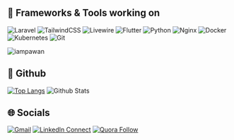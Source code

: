 ## 🔨 Frameworks & Tools working on

![Laravel](https://img.shields.io/badge/laravel-%23FF2D20.svg?style=for-the-badge&logo=laravel&logoColor=white)
![TailwindCSS](https://img.shields.io/badge/tailwindcss-%2338B2AC.svg?style=for-the-badge&logo=tailwind-css&logoColor=white)
![Livewire](https://img.shields.io/badge/livewire-%234e56a6.svg?style=for-the-badge&logo=livewire&logoColor=white)
![Flutter](https://img.shields.io/badge/Flutter-%2302569B.svg?style=for-the-badge&logo=Flutter&logoColor=white)
![Python](https://img.shields.io/badge/Python-%23670A0.svg?style=for-the-badge&logo=Python&logoColor=white)
![Nginx](https://img.shields.io/badge/nginx-%23009639.svg?style=for-the-badge&logo=nginx&logoColor=white)
![Docker](https://img.shields.io/badge/docker-%230db7ed.svg?style=for-the-badge&logo=docker&logoColor=white)
![Kubernetes](https://img.shields.io/badge/kubernetes-%23326ce5.svg?style=for-the-badge&logo=kubernetes&logoColor=white)
![Git](https://img.shields.io/badge/git-%23F05033.svg?style=for-the-badge&logo=git&logoColor=white)
<p align="left"> <img src="https://komarev.com/ghpvc/?username=rochi88&label=Views&color=blue&style=plastic&style=for-the-badge" alt="iampawan" /> </p>

<!--
🐘 php
🐍 Python
📱 Mobile Dev
🤿 DevOps
☁️ Cloud
🤖 AI
🔬 Analytics
🧪 Testing
✨ UI/UX
-->

## 🧰 Github
[![Top Langs](https://github-readme-stats.vercel.app/api/top-langs/?username=rochi88&langs_count=8&hide_title=false&hide_border=true&layout=compact&card_width=350&hide=html)](https://github.com/anuraghazra/github-readme-stats)
![Github Stats](https://github-readme-stats-one-bice.vercel.app/api?username=rochi88&show_icons=true&hide_border=true&include_all_commits=false&count_private=true&role=OWNER,ORGANIZATION_MEMBER,COLLABORATOR)


## 🌐 Socials
[![Gmail](https://img.shields.io/badge/Gmail-D14836?logo=gmail&logoColor=white)](mailto:raisul.me@gmail.com?subject=From%20GitHub&body=Hi,%20there.%20Found%20you%20from%20GitHub.)
[![LinkedIn Connect](https://custom-icon-badges.demolab.com/badge/LinkedIn-0A66C2?logo=linkedin-white&logoColor=fff)](https://www.linkedin.com/in/md-raisul-islam-0095a55a/)
[![Quora Follow](https://img.shields.io/badge/%20-Follow-black?color=14171C&labelColor=ef5350&logo=Quora&logoColor=ffffff)](https://www.quora.com/profile/Md-Raisul-Islam-1)
